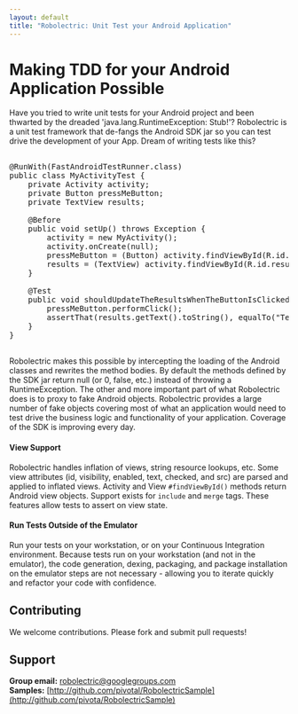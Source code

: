 ```yaml
---
layout: default
title: "Robolectric: Unit Test your Android Application"
---
```


# Making TDD for your Android Application Possible

Have you tried to write unit tests for your Android project and been thwarted by the dreaded 'java.lang.RuntimeException: Stub!'? Robolectric is a unit test framework that de-fangs the Android SDK jar so you can test drive the development of your App.  Dream of writing tests like this?

<pre>

@RunWith(FastAndroidTestRunner.class)
public class MyActivityTest {
    private Activity activity;
    private Button pressMeButton;
    private TextView results;
    
    @Before
    public void setUp() throws Exception {
        activity = new MyActivity();
        activity.onCreate(null);
        pressMeButton = (Button) activity.findViewById(R.id.press_me_button);
        results = (TextView) activity.findViewById(R.id.results_text_view);
    }

    @Test
    public void shouldUpdateTheResultsWhenTheButtonIsClicked() throws Exception {
        pressMeButton.performClick();	
        assertThat(results.getText().toString(), equalTo("Testing Android Rocks!"));
    }
}

</pre>

Robolectric makes this possible by intercepting the loading of the Android classes and rewrites the method bodies. By default the methods defined by the SDK jar return null (or 0, false, etc.) instead of throwing a RuntimeException. The other and more important part of what Robolectric does is to proxy to fake Android objects. Robolectric provides a large number of fake objects covering most of what an application would need to test drive the business logic and functionality of your application. Coverage of the SDK is improving every day.

#### View Support

Robolectric handles inflation of views, string resource lookups, etc. Some view attributes (id, visibility,
enabled, text, checked, and src) are parsed and applied to inflated views. Activity and View <code>#findViewById()</code> methods return Android view objects. Support exists for <code>include</code> and <code>merge</code> tags. These features allow tests to assert on view state.

#### Run Tests Outside of the Emulator

Run your tests on your workstation, or on your Continuous Integration environment. Because tests run on your workstation (and not in the emulator), the code generation, dexing, packaging, and package installation on the emulator steps are not necessary - allowing you to iterate quickly and refactor your code with confidence.

## Contributing

We welcome contributions. Please fork and submit pull requests!

## Support

__Group email:__ [robolectric@googlegroups.com](mailto:robolectric@googlegroups.com)  
__Samples:__ [http://github.com/pivotal/RobolectricSample](http://github.com/pivota/RobolectricSample)
